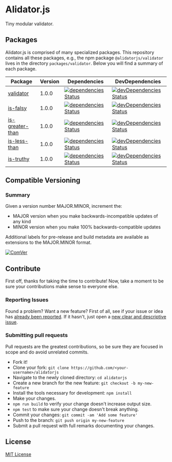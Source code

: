 # Alidator.js

Tiny modular validator.

## Packages

Alidator.js is comprised of many specialized packages. This repository contains all these packages, e.g., the npm package `@alidatorjs/validator` lives in the directory `packages/validator`. Below you will find a summary of each package.

| Package | Version | Dependencies | DevDependencies |
|--------|-------|------------|----------|
| [validator](https://github.com/gc-victor/alidatorjs/blob/master/packages/validator) | 1.0.0 | [![dependencies Status](https://david-dm.org/gc-victor/alidatorjs/status.svg?path=packages/validator)](https://david-dm.org/gc-victor/alidatorjs?path=packages/validator) | [![devDependencies Status](https://david-dm.org/gc-victor/alidatorjs/dev-status.svg?path=packages/validator)](https://david-dm.org/gc-victor/alidatorjs?path=packages/validator&type=dev) |
| [is-falsy](https://github.com/gc-victor/alidatorjs/blob/master/packages/is-falsy) | 1.0.0 | [![dependencies Status](https://david-dm.org/gc-victor/alidatorjs/status.svg?path=packages/is-falsy)](https://david-dm.org/gc-victor/alidatorjs?path=packages/is-falsy) | [![devDependencies Status](https://david-dm.org/gc-victor/alidatorjs/dev-status.svg?path=packages/is-falsy)](https://david-dm.org/gc-victor/alidatorjs?path=packages/is-falsy&type=dev) |
| [is-greater-than](https://github.com/gc-victor/alidatorjs/blob/master/packages/is-greater-than) | 1.0.0 | [![dependencies Status](https://david-dm.org/gc-victor/alidatorjs/status.svg?path=packages/is-greater-than)](https://david-dm.org/gc-victor/alidatorjs?path=packages/is-greater-than) | [![devDependencies Status](https://david-dm.org/gc-victor/alidatorjs/dev-status.svg?path=packages/is-greater-than)](https://david-dm.org/gc-victor/alidatorjs?path=packages/is-greater-than&type=dev) |
| [is-less-than](https://github.com/gc-victor/alidatorjs/blob/master/packages/is-less-than) | 1.0.0 | [![dependencies Status](https://david-dm.org/gc-victor/alidatorjs/status.svg?path=packages/is-less-than)](https://david-dm.org/gc-victor/alidatorjs?path=packages/is-less-than) | [![devDependencies Status](https://david-dm.org/gc-victor/alidatorjs/dev-status.svg?path=packages/is-less-than)](https://david-dm.org/gc-victor/alidatorjs?path=packages/is-less-than&type=dev) |
| [is-truthy](https://github.com/gc-victor/alidatorjs/blob/master/packages/is-truthy) | 1.0.0 | [![dependencies Status](https://david-dm.org/gc-victor/alidatorjs/status.svg?path=packages/is-truthy)](https://david-dm.org/gc-victor/alidatorjs?path=packages/is-truthy) | [![devDependencies Status](https://david-dm.org/gc-victor/alidatorjs/dev-status.svg?path=packages/is-truthy)](https://david-dm.org/gc-victor/alidatorjs?path=packages/is-truthy&type=dev) |

## Compatible Versioning

### Summary

Given a version number MAJOR.MINOR, increment the:

- MAJOR version when you make backwards-incompatible updates of any kind
- MINOR version when you make 100% backwards-compatible updates

Additional labels for pre-release and build metadata are available as extensions to the MAJOR.MINOR format.

[![ComVer](https://img.shields.io/badge/ComVer-compliant-brightgreen.svg)](https://github.com/staltz/comver)

## Contribute

First off, thanks for taking the time to contribute!
Now, take a moment to be sure your contributions make sense to everyone else.

### Reporting Issues

Found a problem? Want a new feature? First of all, see if your issue or idea has [already been reported](../../issues).
If it hasn't, just open a [new clear and descriptive issue](../../issues/new).

### Submitting pull requests

Pull requests are the greatest contributions, so be sure they are focused in scope and do avoid unrelated commits.

-   Fork it!
-   Clone your fork: `git clone https://github.com/<your-username>/alidatorjs`
-   Navigate to the newly cloned directory: `cd alidatorjs`
-   Create a new branch for the new feature: `git checkout -b my-new-feature`
-   Install the tools necessary for development: `npm install`
-   Make your changes.
-   `npm run build` to verify your change doesn't increase output size.
-   `npm test` to make sure your change doesn't break anything.
-   Commit your changes: `git commit -am 'Add some feature'`
-   Push to the branch: `git push origin my-new-feature`
-   Submit a pull request with full remarks documenting your changes.

## License

[MIT License]((https://github.com/gc-victor/alidatorjs/blob/master/LICENSE.md))
